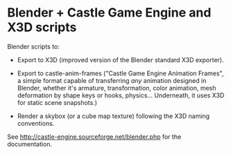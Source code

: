 # Blender + Castle Game Engine and X3D scripts

Blender scripts to:

* Export to X3D (improved version of the Blender standard X3D exporter).

* Export to castle-anim-frames ("Castle Game Engine Animation Frames",
  a simple format capable of transferring *any* animation designed in Blender,
  whether it's armature, transformation, color animation, mesh deformation
  by shape keys or hooks, physics...
  Underneath, it uses X3D for static scene snapshots.)

* Render a skybox (or a cube map texture) following the X3D naming conventions.

See http://castle-engine.sourceforge.net/blender.php for the documentation.
